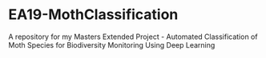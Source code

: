 # EA19-MothClassification
A repository for my Masters Extended Project - Automated Classification of Moth Species for Biodiversity  Monitoring Using Deep Learning 
